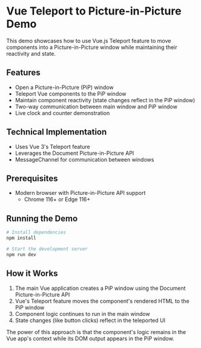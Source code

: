 # Vue Teleport to Picture-in-Picture Demo

This demo showcases how to use Vue.js Teleport feature to move components into a Picture-in-Picture window while maintaining their reactivity and state.

## Features

- Open a Picture-in-Picture (PiP) window
- Teleport Vue components to the PiP window
- Maintain component reactivity (state changes reflect in the PiP window)
- Two-way communication between main window and PiP window
- Live clock and counter demonstration

## Technical Implementation

- Uses Vue 3's Teleport feature
- Leverages the Document Picture-in-Picture API
- MessageChannel for communication between windows

## Prerequisites

- Modern browser with Picture-in-Picture API support
  - Chrome 116+ or Edge 116+

## Running the Demo

```bash
# Install dependencies
npm install

# Start the development server
npm run dev
```

## How it Works

1. The main Vue application creates a PiP window using the Document Picture-in-Picture API
2. Vue's Teleport feature moves the component's rendered HTML to the PiP window
3. Component logic continues to run in the main window
4. State changes (like button clicks) reflect in the teleported UI

The power of this approach is that the component's logic remains in the Vue app's context while its DOM output appears in the PiP window.
